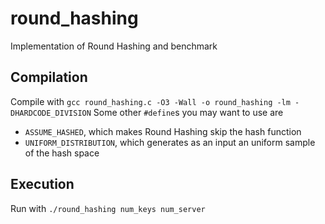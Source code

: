 # round_hashing
Implementation of Round Hashing and benchmark
## Compilation
Compile with
`gcc round_hashing.c -O3 -Wall -o round_hashing -lm -DHARDCODE_DIVISION` 
Some other `#define`s you may want to use are 
- `ASSUME_HASHED`, which makes Round Hashing skip the hash function
- `UNIFORM_DISTRIBUTION`, which generates as an input an uniform sample of the hash space
## Execution
Run with
`./round_hashing num_keys num_server`
